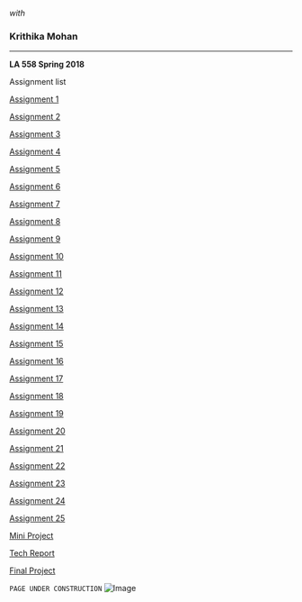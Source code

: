 _with_
### Krithika Mohan
<hr>

**LA 558 Spring 2018**

Assignment list

[Assignment 1](https://krmohan.github.io/LA558/Assignment1/) 

[Assignment 2](https://krmohan.github.io/LA558/Assignment%202/) 

[Assignment 3](https://krmohan.github.io/LA558/Assignment3/)

[Assignment 4](https://krmohan.github.io/LA558/Assignment4/)

[Assignment 5](https://krmohan.github.io/LA558/Assignment5/)

[Assignment 6](https://krmohan.github.io/LA558/Assignment6/)

[Assignment 7](https://krmohan.github.io/LA558/Assignment7/)

[Assignment 8](https://krmohan.github.io/LA558/Assignment8/)

[Assignment 9](https://krmohan.github.io/LA558/Assignment9/)

[Assignment 10](https://krmohan.github.io/LA558/Assignment10/)

[Assignment 11](https://krmohan.github.io/LA558/Assignment11/)

[Assignment 12](https://krmohan.github.io/LA558/Assignment12/)

[Assignment 13](https://krmohan.github.io/LA558/Assignment13/)

[Assignment 14](https://krmohan.github.io/LA558/Assignment14/)

[Assignment 15](https://krmohan.github.io/LA558/Assignment15/index.html)

[Assignment 16](https://krmohan.github.io/LA558/Assignment16/)

[Assignment 17](https://krmohan.github.io/LA558/Assignment17/index)

[Assignment 18](https://krmohan.github.io/LA558/Assignment18/)

[Assignment 19](https://krmohan.github.io/LA558/Assignment19/)

[Assignment 20](https://krmohan.github.io/LA558/Assignment20/)

[Assignment 21](https://krmohan.github.io/LA558/Assignment21/)

[Assignment 22](https://krmohan.github.io/LA558/Assignment22/)

[Assignment 23](https://krmohan.github.io/LA558/Assignment23/)

[Assignment 24](https://krmohan.github.io/LA558/Assignment24/)

[Assignment 25](https://krmohan.github.io/LA558/Assignment25/)

[Mini Project](https://krmohan.github.io/LA558/FinalProject/)

[Tech Report](https://krmohan.github.io/LA558/TechReport/TechReport.pdf)

[Final Project](https://krmohan.github.io/LA558/FinalProject/)

`PAGE UNDER CONSTRUCTION`
![Image](https://krmohan.github.io/LA558/Images/1j9mu4.jpg)


